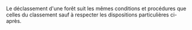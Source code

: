 Le déclassement d'une forêt suit les mêmes conditions et procédures que celles du classement sauf à respecter les dispositions particulières ci-après.